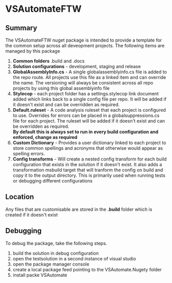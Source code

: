 # VSAutomateFTW

## Summary
The VSAutomateFTW nuget package is intended to provide a template for the common setup across 
all deveopment projects. The following items are managed by this package

1. **Common folders** .build and .docs
2. **Solution configurations** - development, staging and release
3. **GlobalAssemblyInfo.cs** - A single globalassemblyinfo.cs file is added to the repo route. All projects use this file as a linked item and can override
the name. The versioning will always be consistent across all repo projects by using this global assemblyinfo file
2. **Stylecop** - each project folder has a settings.stylecop link document added which links back to a single config file per repo.
It will be added if it doesn't exist and can be overridden as required.
3. **Default.ruleset** - A code analysis ruleset that each project is configured to use. Overrides for errors can be placed in a globalsuppressions.cs file
for each project. The ruleset will be added if it doesn't exist and can be overridden as required.  
**By default this is always set to run in every build configuration and enforced, change as required**
4. **Custom Dictionary** - Provides a user dictionary linked to each project to store common spellings and acronyms that otherwise would appear as spelling errors.
5. **Config transforms** - Will create a nested config transform for each build configuration that exists in the solution if it doesn't exist. It also adds a transformation
msbuild target that will tranform the config on build and copy it to the output directory. This is primarily used when running tests or debugging different configurations

## Location
Any files that are customisable are stored in the **.build** folder which is created if it doesn't exist


## Debugging

To debug the package, take the following steps.

1. build the solution in debug configuration
2. open the testsolution in a second instance of visual studio
3. open the package manager console 
4. create a local package feed pointing to the VSAutomate.Nugety folder
5. install packe VSAutomate

